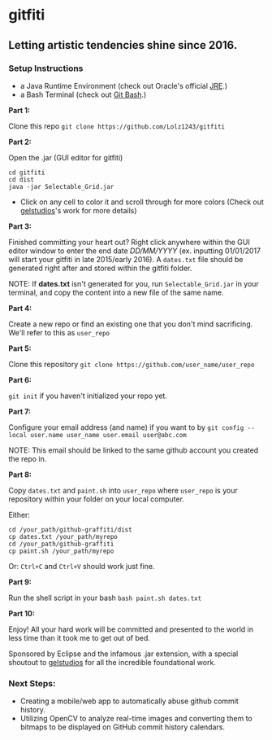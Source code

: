 # gitfiti

## **Letting artistic tendencies shine since 2016.**

### Setup Instructions
- a Java Runtime Environment (check out Oracle's official [JRE](https://www.oracle.com/technetwork/java/javase/downloads/jre8-downloads-2133155.html).)
- a Bash Terminal (check out [Git Bash](https://git-scm.com/downloads).)

**Part 1:**


Clone this repo
`git clone https://github.com/Lolz1243/gitfiti`

**Part 2:**


Open the .jar (GUI editor for gitfiti)
```
cd gitfiti
cd dist
java -jar Selectable_Grid.jar
```
- Click on any cell to color it and scroll through for more colors (Check out [gelstudios](https://github.com/gelstudios/gitfiti)'s work for more details)

**Part 3:**


Finished committing your heart out? Right click anywhere within the GUI editor window to enter the end date *DD/MM/YYYY* (ex. inputting 01/01/2017 will start your gitfiti in late 2015/early 2016). A `dates.txt` file should be generated right after and stored within the gitfiti folder.

NOTE: If **dates.txt** isn't generated for you, run `Selectable_Grid.jar` in your terminal, and copy the content into a new file of the same name. 

**Part 4:**


Create a new repo or find an existing one that you don't mind sacrificing. We'll refer to this as `user_repo`

**Part 5:**


Clone this repository
`git clone https://github.com/user_name/user_repo`

**Part 6:**


`git init` if you haven't initialized your repo yet.

**Part 7:**


Configure your email address (and name) if you want to by `git config --local user.name user_name user.email user@abc.com`

NOTE: This email should be linked to the same github account you created the repo in.

**Part 8:**


Copy `dates.txt` and `paint.sh` into `user_repo` where `user_repo` is your repository within your folder on your local computer.

Either:
```
cd /your_path/github-graffiti/dist
cp dates.txt /your_path/myrepo
cd /your_path/github-graffiti
cp paint.sh /your_path/myrepo
```
Or:
`Ctrl+C` and `Ctrl+V` should work just fine.

**Part 9:**


Run the shell script in your bash
`bash paint.sh dates.txt`

**Part 10:**


Enjoy! All your hard work will be committed and presented to the world in less time than it took me to get out of bed.


Sponsored by Eclipse and the infamous .jar extension, with a special shoutout to [gelstudios](https://github.com/gelstudios) for all the incredible foundational work.


### Next Steps:
- Creating a mobile/web app to automatically abuse github commit history.
- Utilizing OpenCV to analyze real-time images and converting them to bitmaps to be displayed on GitHub commit history calendars.
